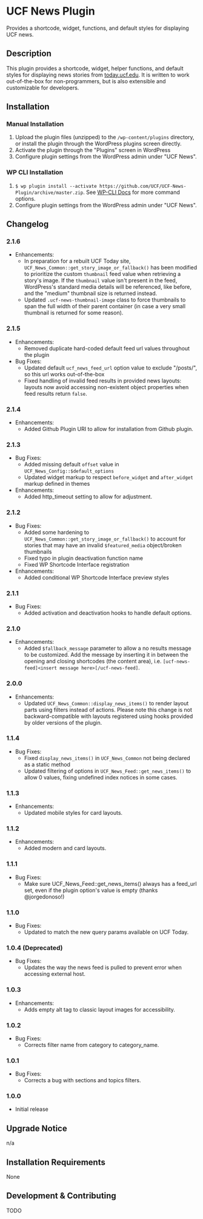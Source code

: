  # UCF News Plugin #

Provides a shortcode, widget, functions, and default styles for displaying UCF news.


## Description ##

This plugin provides a shortcode, widget, helper functions, and default styles for displaying news stories from [today.ucf.edu](https://today.ucf.edu).  It is written to work out-of-the-box for non-programmers, but is also extensible and customizable for developers.


## Installation ##

### Manual Installation ###
1. Upload the plugin files (unzipped) to the `/wp-content/plugins` directory, or install the plugin through the WordPress plugins screen directly.
2. Activate the plugin through the "Plugins" screen in WordPress
3. Configure plugin settings from the WordPress admin under "UCF News".

### WP CLI Installation ###
1. `$ wp plugin install --activate https://github.com/UCF/UCF-News-Plugin/archive/master.zip`.  See [WP-CLI Docs](http://wp-cli.org/commands/plugin/install/) for more command options.
2. Configure plugin settings from the WordPress admin under "UCF News".


## Changelog ##

### 2.1.6 ###
* Enhancements:
    * In preparation for a rebuilt UCF Today site, `UCF_News_Common::get_story_image_or_fallback()` has been modified to prioritize the custom `thumbnail` feed value when retrieving a story's image.  If the `thumbnail` value isn't present in the feed, WordPress's standard media details will be referenced, like before, and the "medium" thumbnail size is returned instead.
    * Updated `.ucf-news-thumbnail-image` class to force thumbnails to span the full width of their parent container (in case a very small thumbnail is returned for some reason).

### 2.1.5 ###
* Enhancements:
    * Removed duplicate hard-coded default feed url values throughout the plugin
* Bug Fixes:
    * Updated default `ucf_news_feed_url` option value to exclude "/posts/", so this url works out-of-the-box
    * Fixed handling of invalid feed results in provided news layouts: layouts now avoid accessing non-existent object properties when feed results return `false`.


### 2.1.4 ###
* Enhancements:
    * Added Github Plugin URI to allow for installation from Github plugin.

### 2.1.3 ###
* Bug Fixes:
    * Added missing default `offset` value in `UCF_News_Config::$default_options`
    * Updated widget markup to respect `before_widget` and `after_widget` markup defined in themes
* Enhancements:
    * Added http_timeout setting to allow for adjustment.


### 2.1.2 ###
* Bug Fixes:
    * Added some hardening to `UCF_News_Common::get_story_image_or_fallback()` to account for stories that may have an invalid `$featured_media` object/broken thumbnails
    * Fixed typo in plugin deactivation function name
    * Fixed WP Shortcode Interface registration
* Enhancements:
    * Added conditional WP Shortcode Interface preview styles

### 2.1.1 ###
* Bug Fixes:
    * Added activation and deactivation hooks to handle default options.

### 2.1.0 ###
* Enhancements:
    * Added `$fallback_message` parameter to allow a no results message to be customized. Add the message by inserting it in between the opening and closing shortcodes (the content area), i.e. `[ucf-news-feed]<insert message here>[/ucf-news-feed]`.

### 2.0.0 ###
* Enhancements:
    * Updated `UCF_News_Common::display_news_items()` to render layout parts using filters instead of actions.  Please note this change is not backward-compatible with layouts registered using hooks provided by older versions of the plugin.

### 1.1.4 ###

* Bug Fixes:
    * Fixed `display_news_items()` in `UCF_News_Common` not being declared as a static method
    * Updated filtering of options in `UCF_News_Feed::get_news_items()` to allow 0 values, fixing undefined index notices in some cases.

### 1.1.3 ###

* Enhancements:
    * Updated mobile styles for card layouts.

### 1.1.2 ###

* Enhancements:
    * Added modern and card layouts.

### 1.1.1 ###

* Bug Fixes:
    * Make sure UCF_News_Feed::get_news_items() always has a feed_url set, even if the plugin option's value is empty (thanks @jorgedonoso!)

### 1.1.0 ###

* Bug Fixes:
    * Updated to match the new query params available on UCF Today.

### 1.0.4 (Deprecated) ###

* Bug Fixes:
  * Updates the way the news feed is pulled to prevent error when accessing external host.

### 1.0.3 ###

* Enhancements:
  * Adds empty alt tag to classic layout images for accessibility.

### 1.0.2 ###

* Bug Fixes:
  * Corrects filter name from category to category_name.

### 1.0.1 ###

* Bug Fixes:
  * Corrects a bug with sections and topics filters.

### 1.0.0 ###
* Initial release


## Upgrade Notice ##

n/a


## Installation Requirements ##

None


## Development & Contributing ##

TODO
